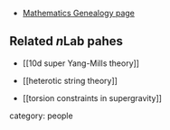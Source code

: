

* [Mathematics Genealogy page](http://genealogy.math.ndsu.nodak.edu/id.php?id=183209)

## Related $n$Lab pahes

* [[10d super Yang-Mills theory]]

* [[heterotic string theory]]

* [[torsion constraints in supergravity]]

category: people
